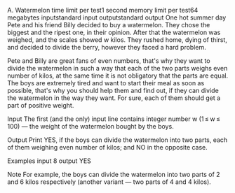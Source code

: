A. Watermelon
time limit per test1 second
memory limit per test64 megabytes
inputstandard input
outputstandard output
One hot summer day Pete and his friend Billy decided to buy a watermelon. They chose the biggest and the ripest one, in their opinion. After that the watermelon was weighed, and the scales showed w kilos. They rushed home, dying of thirst, and decided to divide the berry, however they faced a hard problem.

Pete and Billy are great fans of even numbers, that's why they want to divide the watermelon in such a way that each of the two parts weighs even number of kilos, at the same time it is not obligatory that the parts are equal. The boys are extremely tired and want to start their meal as soon as possible, that's why you should help them and find out, if they can divide the watermelon in the way they want. For sure, each of them should get a part of positive weight.

Input
The first (and the only) input line contains integer number w (1 ≤ w ≤ 100) — the weight of the watermelon bought by the boys.

Output
Print YES, if the boys can divide the watermelon into two parts, each of them weighing even number of kilos; and NO in the opposite case.

Examples
input
8
output
YES

Note
For example, the boys can divide the watermelon into two parts of 2 and 6 kilos respectively (another variant — two parts of 4 and 4 kilos).

